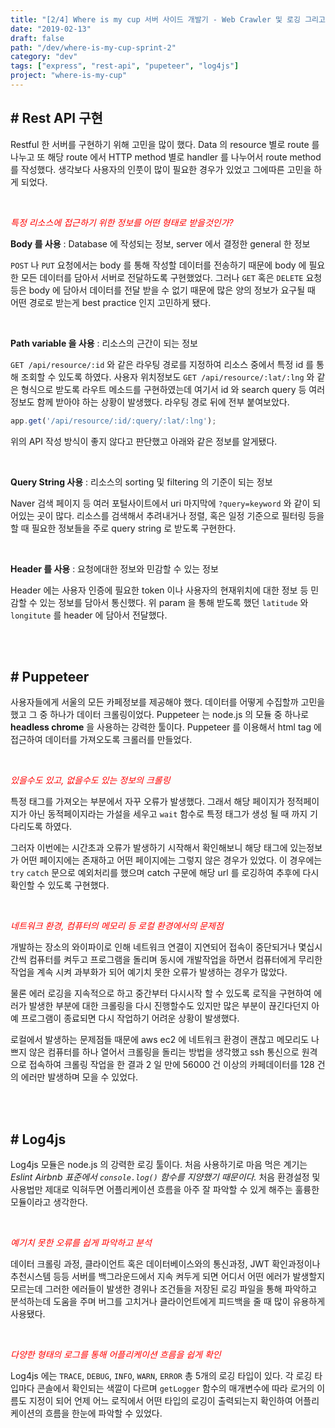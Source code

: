 ```yaml
---
title: "[2/4] Where is my cup 서버 사이드 개발기 - Web Crawler 및 로깅 그리고 REST API"
date: "2019-02-13"
draft: false
path: "/dev/where-is-my-cup-sprint-2"
category: "dev"
tags: ["express", "rest-api", "pupeteer", "log4js"]
project: "where-is-my-cup"
---
```


## # Rest API 구현

Restful 한 서버를 구현하기 위해 고민을 많이 했다. Data 의 resource 별로 route 를 나누고 또 해당 route 에서 HTTP method 별로 handler 를 나누어서 route method 를 작성했다. 생각보다 사용자의 인풋이 많이 필요한 경우가 있었고 그에따른 고민을 하게 되었다.

<br />

<span style="color: red;">*특정 리소스에 접근하기 위한 정보를 어떤 형태로 받을것인가?*</span>

**Body 를 사용** : Database 에 작성되는 정보, server 에서 결정한 general 한 정보

`POST` 나 `PUT` 요청에서는 body 를 통해 작성할 데이터를 전송하기 때문에 body 에 필요한 모든 데이터를 담아서 서버로 전달하도록 구현했었다. 그러나 `GET` 혹은 `DELETE` 요청 등은 body 에 담아서 데이터를 전달 받을 수 없기 때문에 많은 양의 정보가 요구될 때 어떤 경로로 받는게 best practice 인지 고민하게 됐다. 

<br />

**Path variable 을 사용** : 리소스의 근간이 되는 정보

`GET /api/resource/:id` 와 같은 라우팅 경로를 지정하여 리소스 중에서 특정 id 를 통해 조회할 수 있도록 하였다. 사용자 위치정보도 `GET /api/resource/:lat/:lng` 와 같은 형식으로 받도록 라우트 메소드를 구현하였는데 여기서 id 와 search query 등 여러 정보도 함께 받아야 하는 상황이 발생했다. 라우팅 경로 뒤에 전부 붙여보았다. 

```javascript
app.get('/api/resource/:id/:query/:lat/:lng');
```

위의 API 작성 방식이 좋지 않다고 판단했고 아래와 같은 정보를 알게됐다.

<br />

**Query String 사용** : 리소스의 sorting 및 filtering 의 기준이 되는 정보 

Naver 검색 페이지 등 여러 포털사이트에서 uri 마지막에 `?query=keyword` 와 같이 되어있는 곳이 많다. 리소스를 검색해서 추려내거나 정렬, 혹은 일정 기준으로 필터링 등을 할 때 필요한 정보들을 주로 query string 로 받도록 구현한다.

<br />

**Header 를 사용** : 요청에대한 정보와 민감할 수 있는 정보

Header 에는 사용자 인증에 필요한 token 이나 사용자의 현재위치에 대한 정보 등 민감할 수 있는 정보를 담아서 통신했다. 위 param 을 통해 받도록 했던 `latitude` 와 `longitute` 를 header 에 담아서 전달했다. 

<br />
<br />

## # Puppeteer

사용자들에게 서울의 모든 카페정보를 제공해야 했다. 데이터를 어떻게 수집할까 고민을 했고 그 중 하나가 데이터 크롤링이었다. Puppeteer 는 node.js 의 모듈 중 하나로 **headless chrome** 을 사용하는 강력한 툴이다. Puppeteer 를 이용해서 html tag 에 접근하여 데이터를 가져오도록 크롤러를 만들었다.

<br />

<span style="color: red;">*있을수도 있고, 없을수도 있는 정보의 크롤링*</span>

특정 태그를 가져오는 부분에서 자꾸 오류가 발생했다. 그래서 해당 페이지가 정적페이지가 아닌 동적페이지라는 가설을 세우고 `wait` 함수로 특정 태그가 생성 될 때 까지 기다리도록 하였다. 

그러자 이번에는 시간초과 오류가 발생하기 시작해서 확인해보니 해당 태그에 있는정보가 어떤 페이지에는 존재하고 어떤 페이지에는 그렇지 않은 경우가 있었다. 이 경우에는 `try` `catch` 문으로 예외처리를 했으며 catch 구문에 해당 url 를 로깅하여 추후에 다시 확인할 수 있도록 구현했다.

<br />

<span style="color: red;">*네트워크 환경, 컴퓨터의 메모리 등 로컬 환경에서의 문제점*</span>

개발하는 장소의 와이파이로 인해 네트워크 연결이 지연되어 접속이 중단되거나 몇십시간씩 컴퓨터를 켜두고 프로그램을 돌리며 동시에 개발작업을 하면서 컴퓨터에게 무리한 작업을 계속 시켜 과부화가 되어 예기치 못한 오류가 발생하는 경우가 많았다. 

물론 에러 로깅을 지속적으로 하고 중간부터 다시시작 할 수 있도록 로직을 구현하여 에러가 발생한 부분에 대한 크롤링을 다시 진행할수도 있지만 많은 부분이 끊긴다던지 아예 프로그램이 종료되면 다시 작업하기 어려운 상황이 발생했다.

로컬에서 발생하는 문제점들 때문에 aws ec2 에 네트워크 환경이 괜찮고 메모리도 나쁘지 않은 컴퓨터를 하나 열어서 크롤링을 돌리는 방법을 생각했고 ssh 통신으로 원격으로 접속하여 크롤링 작업을 한 결과 2 일 만에 56000 건 이상의 카페데이터를 128 건의 에러만 발생하며 모을 수 있었다.

<br />
<br />

## # Log4js

Log4js 모듈은 node.js 의 강력한 로깅 툴이다. 처음 사용하기로 마음 먹은 계기는 *Eslint Airbnb 표준에서 `console.log()` 함수를 지양했기 때문이다.* 처음 환경설정 및 사용법만 제대로 익혀두면 어플리케이션 흐름을 아주 잘 파악할 수 있게 해주는 훌륭한 모듈이라고 생각한다.

<br />

<span style="color: red;">*예기치 못한 오류를 쉽게 파악하고 분석*</span>

데이터 크롤링 과정, 클라이언트 혹은 데이터베이스와의 통신과정, JWT 확인과정이나 추천시스템 등등 서버를 백그라운드에서 지속 켜두게 되면 어디서 어떤 에러가 발생할지 모르는데 그러한 에러들이 발생한 경위나 조건들을 저장된 로깅 파일을 통해 파악하고 분석하는데 도움을 주며 버그를 고치거나 클라이언트에게 피드백을 줄 때 많이 유용하게 사용됐다.

<br />

<span style="color: red;">*다양한 형태의 로그를 통해 어플리케이션 흐름을 쉽게 확인*</span>

Log4js 에는 `TRACE`, `DEBUG`, `INFO`, `WARN`, `ERROR` 총 5개의 로깅 타입이 있다. 각 로깅 타입마다 콘솔에서 확인되는 색깔이 다르며 `getLogger` 함수의 매개변수에 따라 로거의 이름도 지정이 되어 언제 어느 로직에서 어떤 타입의 로깅이 출력되는지 확인하여 어플리케이션의 흐름을 한눈에 파악할 수 있었다.